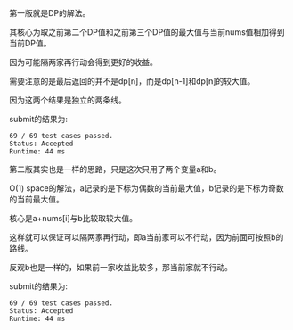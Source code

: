 第一版就是DP的解法。

其核心为取之前第二个DP值和之前第三个DP值的最大值与当前nums值相加得到当前DP值。

因为可能隔两家再行动会得到更好的收益。

需要注意的是最后返回的并不是dp[n]，而是dp[n-1]和dp[n]的较大值。

因为这两个结果是独立的两条线。

submit的结果为:
```
69 / 69 test cases passed.
Status: Accepted
Runtime: 44 ms
```

第二版其实也是一样的思路，只是这次只用了两个变量a和b。

O(1) space的解法，a记录的是下标为偶数的当前最大值，b记录的是下标为奇数的当前最大值。

核心是a+nums[i]与b比较取较大值。

这样就可以保证可以隔两家再行动，即a当前家可以不行动，因为前面可按照b的路线。

反观b也是一样的，如果前一家收益比较多，那当前家就不行动。

submit的结果为:
```
69 / 69 test cases passed.
Status: Accepted
Runtime: 44 ms
```
